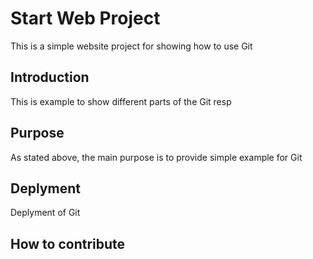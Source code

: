 # Start Web Project

This is a simple website project for
showing how to use Git

## Introduction

This is example to show different parts
of the Git resp

## Purpose

As stated above, the main purpose is to
provide simple example for Git

## Deplyment

Deplyment of Git

## How to contribute